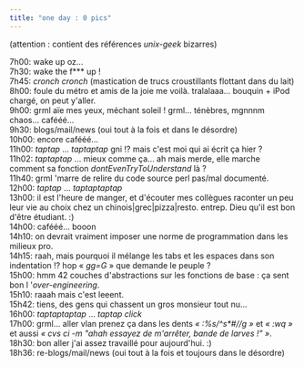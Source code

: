 ```yaml
---
title: "one day : 0 pics"
---
```


(attention : contient des références _unix-geek_ bizarres)

7h00: wake up oz...  
7h30: wake the f*** up !  
7h45: *cronch* *cronch* (mastication de trucs croustillants flottant dans du
lait)  
8h00: foule du métro et amis de la joie me voilà. tralalaaa... bouquin + iPod
chargé, on peut y'aller.  
9h00: grml aïe mes yeux, méchant soleil ! grml... ténèbres, mgnnnm chaos...
cafééé...  
9h30: blogs/mail/news (oui tout à la fois et dans le désordre)  
10h00: encore cafééé...  
11h00: *taptap* ... *taptaptap* gni !? mais c'est moi qui ai écrit ça hier ?  
11h02: *taptaptap* ... mieux comme ça... ah mais merde, elle marche comment sa
fonction _dontEvenTryToUnderstand_ là ?  
11h40: grml 'marre de relire du code source perl pas/mal documenté.  
12h00: *taptap* ... *taptaptaptap*  
13h00: il est l'heure de manger, et d'écouter mes collègues raconter un peu
leur vie au choix chez un chinois|grec|pizza|resto. entrep. Dieu qu'il est bon
d'être étudiant. :)  
14h00: cafééé... booon  
14h10: on devrait vraiment imposer une norme de programmation dans les milieux
pro.  
14h15: raah, mais pourquoi il mélange les tabs et les espaces dans son
indentation !? hop « _gg=G_ » que demande le peuple ?  
15h00: hmm 42 couches d'abstractions sur les fonctions de base : ça sent bon l
'_over-engineering_.  
15h10: raaah mais c'est leeent.  
15h42: tiens, des gens qui chassent un gros monsieur tout nu...  
16h00: *taptaptaptap* ... *taptap* *click*  
17h00: grml... aller vlan prenez ça dans les dents _« :%s/^s*#//g »_ et _« :wq
»_ et aussi _« cvs ci -m "ahah essayez de m'arrêter, bande de larves !" »_.  
18h30: bon aller j'ai assez travaillé pour aujourd'hui. :)  
18h36: re-blogs/mail/news (oui tout à la fois et toujours dans le désordre)

